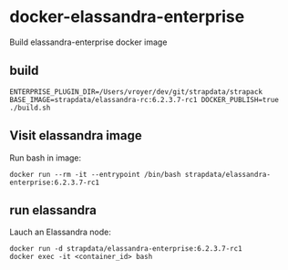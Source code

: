 # docker-elassandra-enterprise

Build elassandra-enterprise docker image

## build

	ENTERPRISE_PLUGIN_DIR=/Users/vroyer/dev/git/strapdata/strapack BASE_IMAGE=strapdata/elassandra-rc:6.2.3.7-rc1 DOCKER_PUBLISH=true ./build.sh 


## Visit elassandra image 

Run bash in image:

	docker run --rm -it --entrypoint /bin/bash strapdata/elassandra-enterprise:6.2.3.7-rc1

## run elassandra

Lauch an Elassandra node:
	
	docker run -d strapdata/elassandra-enterprise:6.2.3.7-rc1
	docker exec -it <container_id> bash